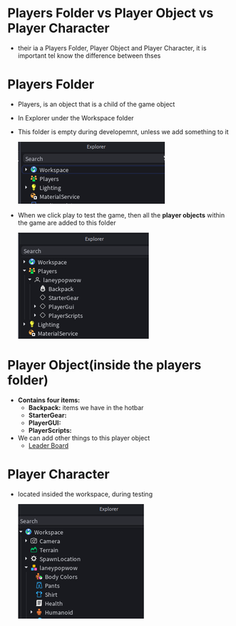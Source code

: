 # Players Folder vs Player Object vs Player Character
- their ia a Players Folder, Player Object and Player Character, it is important tel know the difference between thses

# Players Folder
- Players, is an object that is a child of the game object
- In Explorer under the Workspace folder
- This folder is empty during developemnt, unless we add something to it

    ![alt text](players-folder-development.png)
- When we click play to test the game, then all the **player objects** within the game are added to this folder

    ![alt text](players-folder-testing.png)

# Player Object(inside the players folder)
- **Contains four items:**
    - **Backpack:** items we have in the hotbar
    - **StarterGear:**
    - **PlayerGUI:**
    - **PlayerScripts:**
- We can add other things to this player object
    - [Leader Board](./LeaderBoard.md)


# Player Character
- located insided the workspace, during testing

    ![alt text](player-character.png)